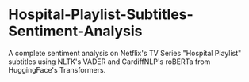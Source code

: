 # Hospital-Playlist-Subtitles-Sentiment-Analysis
A complete sentiment analysis on Netflix's TV Series "Hospital Playlist" subtitles using NLTK's VADER and CardiffNLP's roBERTa from HuggingFace's Transformers.
